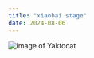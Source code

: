 ```yaml
---
title: "xiaobai stage"
date: 2024-08-06
---
```

![Image of Yaktocat](https://octodex.github.com/images/yaktocat.png)
